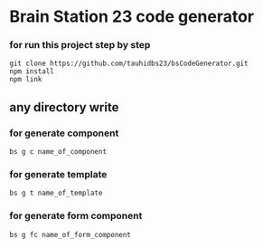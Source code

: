 # Brain Station 23 code generator

### for run this project step by step
```
git clone https://github.com/tauhidbs23/bsCodeGenerator.git
npm install 
npm link 
```
## any directory write 

### for generate component 
```
bs g c name_of_component 
```

### for generate template 
```
bs g t name_of_template
```

### for generate form component 
```
bs g fc name_of_form_component
```

